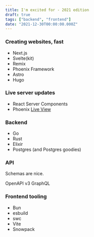 ```yaml
---
title: I'm excited for - 2021 edition
draft: true
tags: ["backend", "frontend"]
date: "2021-12-30T00:00:00.000Z"
---
```


### Creating websites, fast

- Next.js
- Svelte(kit)
- Remix
- Phoenix Framework
- Astro
- Hugo

### Live server updates

- React Server Components
- Phoenix [Live View](https://github.com/phoenixframework/phoenix_live_view)

### Backend

- Go
- Rust
- Elixir
- Postgres (and Postgres goodies)

### API

Schemas are nice.

OpenAPI v3
GraphQL

### Frontend tooling

- Bun
- esbuild
- swc
- Vite
- Snowpack
